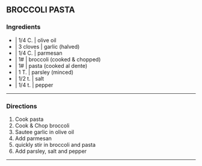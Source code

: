 ## BROCCOLI PASTA

### Ingredients

* | 1/4 C.   | olive oil
* | 3 cloves | garlic (halved)
* | 1/4 C.   | parmesan
* | 1#       | broccoli (cooked & chopped)
* | 1#       | pasta (cooked al dente)
* | 1 T.     | parsley (minced)
* | 1/2 t.   | salt
* | 1/4 t.   | pepper

---

### Directions

1. Cook pasta
1. Cook & Chop broccoli
1. Sautee garlic in olive oil
1. Add parmesan 
1. quickly stir in broccoli and pasta
1. Add parsley, salt and pepper

---
